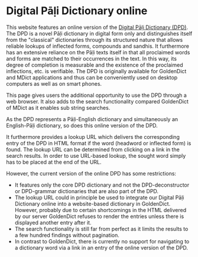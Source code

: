 

# Digital Pāḷi Dictionary online

This website features an online version of the [Digital Pāḷi Dictionary (DPD)](https://digitalpalidictionary.github.io/). The DPD is a novel Pāḷi dictionary in digital form only and distinguishes itself from the "classical" dictionaries
through its structured nature that allows reliable lookups of inflected forms, compounds and sandhis. It furthermore has an extensive reliance on the Pāḷi texts itself in that all proclaimed words and forms are matched to their occurrences
in the text. In this way, its degree of completion is measurable and the existence of the proclaimed inflections, etc. is verifiable. The DPD is originally available for GoldenDict and MDict applications and thus can be conveniently used on desktop computers as well as on smart phones.

This page gives users the additional opportunity to use the DPD through a web browser. It also adds to the search functionality compared GoldenDict of MDict as it enables sub string searches.

As the DPD represents a Pāḷi-English dictionary and simultaneously an English-Pāḷi dictionary, so does this online version of the DPD.

It furthermore provides a lookup URL which
delivers the corresponding entry of the DPD in HTML format if the word (headword or inflected form) is found. The lookup URL can be determined from clicking on a link in the search results. In order to use URL-based lookup, the sought word
simply has to be placed at the end of the URL.

However, the current version of the online DPD has some restrictions:

- It features only the core DPD dictionary and not the DPD-deconstructor or DPD-grammar dictionaries that are also part of the DPD.
- The lookup URL could in principle be used to integrate our Digital Pāḷi Dictionary online into a website-based dictionary in GoldenDict. However, probably due to certain shortcomings in the HTML delivered by our server GoldenDict refuses
to render the entries unless there is displayed another entry after it.
- The search functionality is still far from perfect as it limits the results to a few hundred findings without pagination.
- In contrast to GoldenDict, there is currently no support for navigating to a dictionary word via a link in an entry of the online version of the DPD.

